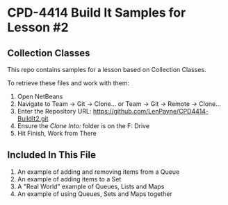 # CPD-4414 Build It Samples for Lesson #2
## Collection Classes

This repo contains samples for a lesson based on Collection Classes.

To retrieve these files and work with them:

1. Open NetBeans
2. Navigate to Team -> Git -> Clone... or Team -> Git -> Remote -> Clone...
3. Enter the Repository URL: https://github.com/LenPayne/CPD4414-BuildIt2.git
4. Ensure the *Clone Into:* folder is on the F: Drive
5. Hit Finish, Work from There

## Included In This File

1. An example of adding and removing items from a Queue
2. An example of adding items to a Set
3. A "Real World" example of Queues, Lists and Maps
4. An example of using Queues, Sets and Maps together